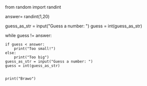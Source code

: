 from random import randint

answer= randint(1,20)

guess_as_str = input("Guess a number: ")
guess = int(guess_as_str)

while guess != answer:
    
    if guess < answer:
        print("Too small!")
    else:
        print("Too big")
    guess_as_str = input("Guess a number: ")
    guess = int(guess_as_str)
    

    print("Brawo")

